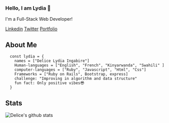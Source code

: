 ### Hello, I am Lydia 👋

I'm a Full-Stack Web Developer!

[Linkedin](https://www.linkedin.com/in/delice-lydia/)  [Twitter](https://twitter.com/IngabireLydia3)  [Portfolio](https://delicelydia.github.io/my_portfolio/)

## About Me
```
  const lydia = {
    names = ["Delice Lydia Ingabire"]
    Human-languages = ["English", "French", "Kinyarwanda", "Swahili" ]
    computer-languages = ["Ruby", "Javascript", "Html", "Css"]
    Frameworks = ["Ruby on Rails", Bootstrap, express]
    challenge: "Improving in algorithm and data structure"
    fun fact: Only positive vibes😎
  }
```

## Stats

![Delice's github stats](https://github-readme-stats.vercel.app/api?username=DeliceLydia)


